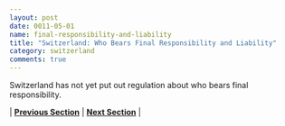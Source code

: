 ```yaml
---
layout: post
date: 0011-05-01
name: final-responsibility-and-liability
title: "Switzerland: Who Bears Final Responsibility and Liability"
category: switzerland
comments: true
---
```


Switzerland has not yet put out regulation about who bears final responsibility. 


| **[Previous Section]( https://neo-project.github.io/global-blockchain-compliance-hub//switzerland/switzerland-privacy-and-data-protection.html)** | **[Next Section]( https://neo-project.github.io/global-blockchain-compliance-hub//switzerland/switzerland-smart-contracts.html)** |
